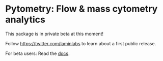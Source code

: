 # Pytometry: Flow & mass cytometry analytics

This package is in private beta at this moment!

Follow https://twitter.com/laminlabs to learn about a first public release.

For beta users: Read the [docs](https://lamin.ai/pytometry).
